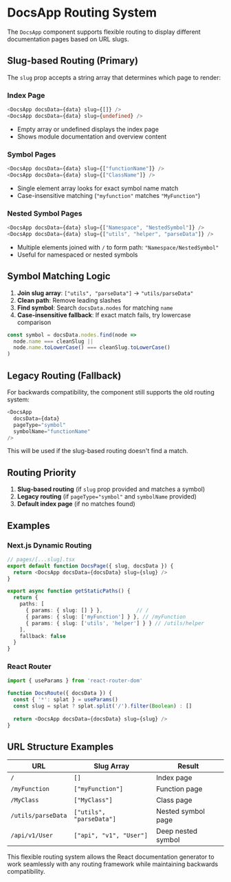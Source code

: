 # DocsApp Routing System

The `DocsApp` component supports flexible routing to display different documentation pages based on URL slugs.

## Slug-based Routing (Primary)

The `slug` prop accepts a string array that determines which page to render:

### Index Page
```typescript
<DocsApp docsData={data} slug={[]} />
<DocsApp docsData={data} slug={undefined} />
```
- Empty array or undefined displays the index page
- Shows module documentation and overview content

### Symbol Pages
```typescript
<DocsApp docsData={data} slug={["functionName"]} />
<DocsApp docsData={data} slug={["ClassName"]} />
```
- Single element array looks for exact symbol name match
- Case-insensitive matching (`"myfunction"` matches `"MyFunction"`)

### Nested Symbol Pages
```typescript
<DocsApp docsData={data} slug={["Namespace", "NestedSymbol"]} />
<DocsApp docsData={data} slug={["utils", "helper", "parseData"]} />
```
- Multiple elements joined with `/` to form path: `"Namespace/NestedSymbol"`
- Useful for namespaced or nested symbols

## Symbol Matching Logic

1. **Join slug array**: `["utils", "parseData"]` → `"utils/parseData"`
2. **Clean path**: Remove leading slashes
3. **Find symbol**: Search `docsData.nodes` for matching `name`
4. **Case-insensitive fallback**: If exact match fails, try lowercase comparison

```typescript
const symbol = docsData.nodes.find(node => 
  node.name === cleanSlug || 
  node.name.toLowerCase() === cleanSlug.toLowerCase()
)
```

## Legacy Routing (Fallback)

For backwards compatibility, the component still supports the old routing system:

```typescript
<DocsApp 
  docsData={data}
  pageType="symbol"
  symbolName="functionName" 
/>
```

This will be used if the slug-based routing doesn't find a match.

## Routing Priority

1. **Slug-based routing** (if `slug` prop provided and matches a symbol)
2. **Legacy routing** (if `pageType="symbol"` and `symbolName` provided)
3. **Default index page** (if no matches found)

## Examples

### Next.js Dynamic Routing
```typescript
// pages/[...slug].tsx
export default function DocsPage({ slug, docsData }) {
  return <DocsApp docsData={docsData} slug={slug} />
}

export async function getStaticPaths() {
  return {
    paths: [
      { params: { slug: [] } },           // /
      { params: { slug: ['myFunction'] } }, // /myFunction
      { params: { slug: ['utils', 'helper'] } } // /utils/helper
    ],
    fallback: false
  }
}
```

### React Router
```typescript
import { useParams } from 'react-router-dom'

function DocsRoute({ docsData }) {
  const { '*': splat } = useParams()
  const slug = splat ? splat.split('/').filter(Boolean) : []
  
  return <DocsApp docsData={docsData} slug={slug} />
}
```

## URL Structure Examples

| URL | Slug Array | Result |
|-----|------------|--------|
| `/` | `[]` | Index page |
| `/myFunction` | `["myFunction"]` | Function page |
| `/MyClass` | `["MyClass"]` | Class page |
| `/utils/parseData` | `["utils", "parseData"]` | Nested symbol page |
| `/api/v1/User` | `["api", "v1", "User"]` | Deep nested symbol |

This flexible routing system allows the React documentation generator to work seamlessly with any routing framework while maintaining backwards compatibility.